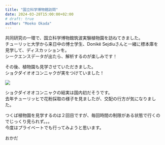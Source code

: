```yaml
---
title: "国立科学博物館訪問"
date: 2024-03-28T15:00:00+02:00
# draft: true
author: "Moeko Okada"
---
```


共同研究の一環で、国立科学博物館筑波実験植物園を訪ねてきました。  
チューリッヒ大学から来日中の博士学生、Donikë Sejdiuさんと一緒に標本庫を見学して、ディスカッションを。  
シークエンスデータが出たら、解析するのが楽しみです！  

その後、植物園も見学させていただきました。  
ショクダイオオコンニャクが実をつけていました！

![](/img/my_post_folder/20240328_Kahaku_fruits.jpg)

ショクダイオオコンニャクの結実は国内初だそうです。  
去年チューリッヒで花粉採取の様子を見ましたが、交配の行方が気になりました。

つくば植物園を見学するのは２回目ですが、毎回時間の制限がある状態で行くのでじっくり見られず。。。  
今度はプライベートでも行ってみようと思います。

おかだ